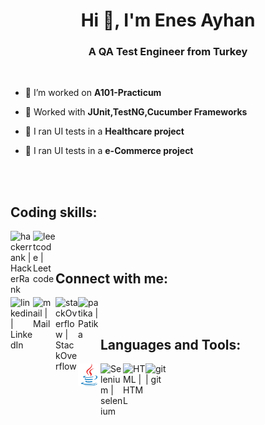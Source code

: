 <h1 align="center">Hi 👋, I'm Enes Ayhan</h1>
<h3 align="center">A QA Test Engineer from Turkey</h3>

<br/>


- 🔭 I’m worked on **A101-Practicum**

- 🌱 Worked with **JUnit,TestNG,Cucumber Frameworks**

- 👯 I ran UI tests in a **Healthcare project**

- 🤝 I ran UI tests in a **e-Commerce project**


<br/>
<br/>


## Coding skills:
[<img align="left" alt="hackerrank | HackerRank" width="36px" src="https://1.bp.blogspot.com/-ULT9oDhqr24/XJYCrttOEpI/AAAAAAAAJYE/inXHXlzblBI3SbcGpiUj4TMNj-E8uPlaQCK4BGAYYCw/s1600/logo%2Bhackerrank%2Bicon.png" />][hackerRank]
[<img align="left" alt="leetcode | Leetcode" width="36px" src="https://upload.wikimedia.org/wikipedia/commons/1/19/LeetCode_logo_black.png" />][leetcode]

<br/>
<br/>

## Connect with me:
[<img align="left" alt="linkedin | LinkedIn" width="36px" src="https://raw.githubusercontent.com/peterthehan/peterthehan/master/assets/linkedin.svg" />][linkedin]
[<img align="left" alt="mail | Mail" width="36px" src="https://upload.wikimedia.org/wikipedia/commons/thumb/7/7e/Gmail_icon_%282020%29.svg/512px-Gmail_icon_%282020%29.svg.png?20201210105308" />][mail]
[<img align="left" alt="stackOverflow | StackOverflow" width="36px" src="https://upload.wikimedia.org/wikipedia/commons/thumb/e/ef/Stack_Overflow_icon.svg/512px-Stack_Overflow_icon.svg.png?20190716190036" />][stackOverlow]
[<img align="left" alt="patika | Patika" width="36px" src="https://global-uploads.webflow.com/6097e0eca1e87557da031fef/609859a191abe5d64b17fed3_Patika%20logo.png" />][patika]

<br/>
<br/>

[linkedin]: https://www.linkedin.com/in/enes-ayhan/
[hackerRank]: https://www.hackerrank.com/enesayhan3232
[leetcode]: https://leetcode.com/EnesAyhan/
[stackOverlow]: https://stackoverflow.com/users/20119936/enes-ayhan
[patika]: https://app.patika.dev/enesayhan
[mail]: mailto:enesayhan3232@gmail.com
[java]: https://www.java.com
[selenium]: https://www.selenium.dev
[HTML]: https://html.com
[git]: https://git-scm.com



## Languages and Tools:

[<img align="left" alt="java | java" width="36px" src="https://raw.githubusercontent.com/devicons/devicon/master/icons/java/java-original.svg" />][java]
[<img align="left" alt="Selenium | selenium" width="36px" src="https://avatars0.githubusercontent.com/u/983927?v=3&s=400" />][selenium]
[<img align="left" alt="HTML | HTML" width="36px" src="https://upload.wikimedia.org/wikipedia/commons/6/61/HTML5_logo_and_wordmark.svg" />][HTML]
[<img align="left" alt="git | git" width="36px" src="https://www.vectorlogo.zone/logos/git-scm/git-scm-icon.svg" />][git]















































































